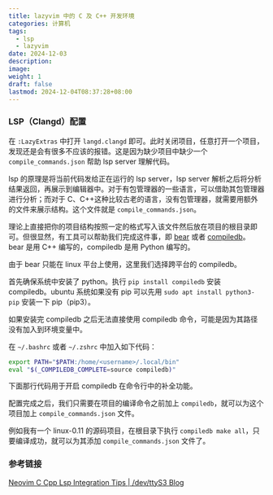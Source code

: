 ```yaml
---
title: lazyvim 中的 C 及 C++ 开发环境
categories: 计算机
tags:
  - lsp
  - lazyvim
date: 2024-12-03
description: 
image: 
weight: 1
draft: false
lastmod: 2024-12-04T08:37:28+08:00
---
```

### LSP（Clangd）配置

在 `:LazyExtras` 中打开 `langd.clangd` 即可。此时关闭项目，任意打开一个项目，发现还是会有很多不应该的报错。这是因为缺少项目中缺少一个 `compile_commands.json` 帮助 lsp server 理解代码。

lsp 的原理是将当前代码发给正在运行的 lsp server，lsp server 解析之后将分析结果返回，再展示到编辑器中。对于有包管理器的一些语言，可以借助其包管理器进行分析；而对于 C、C++这种比较古老的语言，没有包管理器，就需要用额外的文件来展示结构。这个文件就是 `compile_commands.json`。

理论上直接把你的项目结构按照一定的格式写入该文件然后放在项目的根目录即可。但很显然，有工具可以帮助我们完成这件事，即 [bear](https://github.com/rizsotto/Bear) 或者 [compiledb](https://github.com/nickdiego/compiledb)。bear 是用 C++ 编写的，compiledb 是用 Python 编写的。

由于 bear 只能在 linux 平台上使用，这里我们选择跨平台的 compiledb。

首先确保系统中安装了 python。执行 `pip install compiledb` 安装 compiledb。ubuntu 系统如果没有 pip 可以先用 `sudo apt install python3-pip` 安装一下 pip（pip3）。

如果安装完 compiledb 之后无法直接使用 compiledb 命令，可能是因为其路径没有加入到环境变量中。

在 `~/.bashrc` 或者 `~/.zshrc` 中加入如下代码：
```sh
export PATH="$PATH:/home/<username>/.local/bin"
eval "$(_COMPILEDB_COMPLETE=source compiledb)"
```

下面那行代码用于开启 compiledb 在命令行中的补全功能。

配置完成之后，我们只需要在项目的编译命令之前加上 `compiledb`，就可以为这个项目加上 `compile_commands.json` 文件。

例如我有一个 linux-0.11 的源码项目，在根目录下执行 `compiledb make all`，只要编译成功，就可以为其添加 `compile_commands.json` 文件了。

### 参考链接

[Neovim C Cpp Lsp Integration Tips | /dev/ttyS3 Blog](https://ttys3.dev/blog/neovim-c-cpp-lsp-integration-tips)
